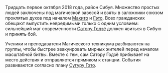 Тридцать первое октября 2018 года, район Сибуя. Множество простых людей заключены под магической завесой и взяты в заложники союзом проклятых духов под началом [Махито]() и [Гэто](). Всех гражданских обещают выпустить невредимыми только с одним условием: сильнейший маг современности [Сатору Годзё]() должен явиться в Сибую и принять бой.

Ученики и преподаватели Магического техникума разбиваются на группы, чтобы быстрее эвакуировать мирных жителей перед началом масштабной битвы. Вместе с тем, сам Сатору Годзё прибывает на место действия и отправляется прямиком к станции. События развиваются согласно плану [Сугуру Гэто]().